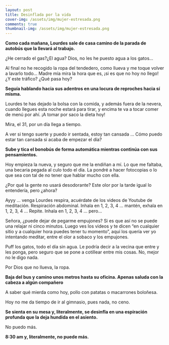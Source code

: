 ```yaml
---
layout: post 
title: Desinflada por la vida
cover-img: /assets/img/mujer-estresada.png
comments: true
thumbnail-img: /assets/img/mujer-estresada.png
---
```


**Como cada mañana, Lourdes sale de casa camino de la parada de autobús que la llevará al trabajo.**

¿He cerrado el gas?¿El agua? Dios, no les he puesto agua a los gatos...

Al final no he recogido la ropa del tendedero, como llueva y me toque volver a lavarlo todo… Madre mía mira la hora que es, ¡si es que no hoy no llego! ¿Y este tráfico? ¿Qué pasa hoy?

**Seguía hablando hacia sus adentros en una locura de reproches hacia sí misma.**

Lourdes te has dejado la bolsa con la comida, y además fuera de la nevera, cuando llegues esta noche estará para tirar, y encima te va a tocar comer de menú por ahí. ¡A tomar por saco la dieta hoy!

Mira, el 31, por un día llega a tiempo.

A ver si tengo suerte y puedo ir sentada, estoy tan cansada … Cómo puedo estar tan cansada si acaba de empezar el día?

**Sube y tica el bonobús de forma automática mientras continúa con sus pensamientos.**

Hoy empieza la nueva, y seguro que me la endiñan a mí. Lo que me faltaba, una becaria pegada al culo todo el día. La pondré a hacer fotocopias o lo que sea con tal de no tener que hablar mucho con ella.

¿Por qué la gente no usará desodorante? Este olor por la tarde igual lo entendería, pero ¿ahora?

Ayyy … venga Lourdes respira, acuérdate de los videos de Youtube de meditación. Respiración abdominal. Inhala en 1, 2, 3, 4 … mantén, exhala en 1, 2, 3, 4 ... Repite. Inhala en 1, 2, 3, 4 … pero… 

Señora, ¿puede dejar de pegarme empujones? Si es que así no se puede una relajar ni cinco minutos. Luego ves los videos y te dicen “en cualquier sitio y a cualquier hora puedes tener tu momento”, aquí los quería ver yo intentando meditar, entre el olor a sobaco y los empujones.

Puff los gatos, todo el día sin agua. Le podría decir a la vecina que entre y les ponga, pero seguro que se pone a cotillear entre mis cosas. No, mejor no le digo nada.

Por Dios que no llueva, la ropa.

**Baja del bus y camino unos metros hasta su oficina. Apenas saluda con la cabeza a algún compañero**

A saber qué mierda como hoy, pollo con patatas o macarrones boloñesa. 

Hoy no me da tiempo de ir al gimnasio, pues nada, no ceno.

**Se sienta en su mesa y, literalmente, se desinfla en una espiración profunda que la deja hundida en el asiento.**

No puedo más.

**8:30 am y, literalmente, no puede más.**












